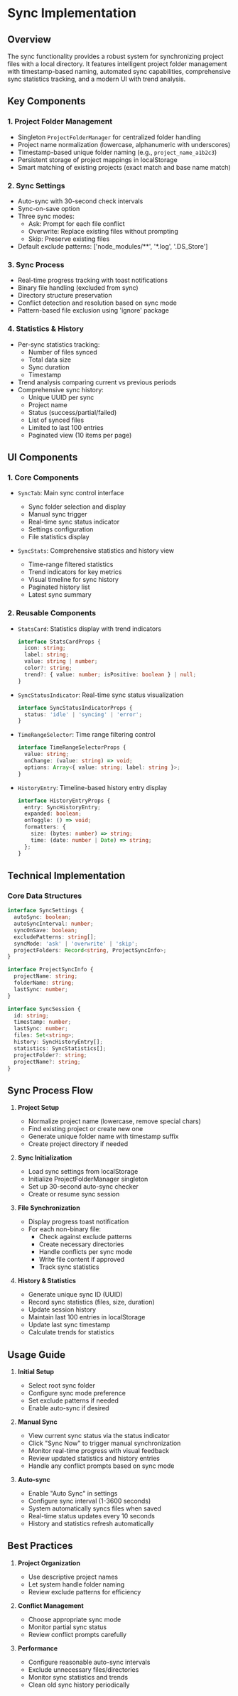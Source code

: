 # Sync Implementation

## Overview

The sync functionality provides a robust system for synchronizing project files with a local directory. It features intelligent project folder management with timestamp-based naming, automated sync capabilities, comprehensive sync statistics tracking, and a modern UI with trend analysis.

## Key Components

### 1. Project Folder Management
- Singleton `ProjectFolderManager` for centralized folder handling
- Project name normalization (lowercase, alphanumeric with underscores)
- Timestamp-based unique folder naming (e.g., `project_name_a1b2c3`)
- Persistent storage of project mappings in localStorage
- Smart matching of existing projects (exact match and base name match)

### 2. Sync Settings
- Auto-sync with 30-second check intervals
- Sync-on-save option
- Three sync modes:
  - Ask: Prompt for each file conflict
  - Overwrite: Replace existing files without prompting
  - Skip: Preserve existing files
- Default exclude patterns: ['node_modules/**', '*.log', '.DS_Store']

### 3. Sync Process
- Real-time progress tracking with toast notifications
- Binary file handling (excluded from sync)
- Directory structure preservation
- Conflict detection and resolution based on sync mode
- Pattern-based file exclusion using 'ignore' package

### 4. Statistics & History
- Per-sync statistics tracking:
  - Number of files synced
  - Total data size
  - Sync duration
  - Timestamp
- Trend analysis comparing current vs previous periods
- Comprehensive sync history:
  - Unique UUID per sync
  - Project name
  - Status (success/partial/failed)
  - List of synced files
  - Limited to last 100 entries
  - Paginated view (10 items per page)

## UI Components

### 1. Core Components
- `SyncTab`: Main sync control interface
  - Sync folder selection and display
  - Manual sync trigger
  - Real-time sync status indicator
  - Settings configuration
  - File statistics display

- `SyncStats`: Comprehensive statistics and history view
  - Time-range filtered statistics
  - Trend indicators for key metrics
  - Visual timeline for sync history
  - Paginated history list
  - Latest sync summary

### 2. Reusable Components
- `StatsCard`: Statistics display with trend indicators
  ```typescript
  interface StatsCardProps {
    icon: string;
    label: string;
    value: string | number;
    color?: string;
    trend?: { value: number; isPositive: boolean } | null;
  }
  ```

- `SyncStatusIndicator`: Real-time sync status visualization
  ```typescript
  interface SyncStatusIndicatorProps {
    status: 'idle' | 'syncing' | 'error';
  }
  ```

- `TimeRangeSelector`: Time range filtering control
  ```typescript
  interface TimeRangeSelectorProps {
    value: string;
    onChange: (value: string) => void;
    options: Array<{ value: string; label: string }>;
  }
  ```

- `HistoryEntry`: Timeline-based history entry display
  ```typescript
  interface HistoryEntryProps {
    entry: SyncHistoryEntry;
    expanded: boolean;
    onToggle: () => void;
    formatters: {
      size: (bytes: number) => string;
      time: (date: number | Date) => string;
    };
  }
  ```

## Technical Implementation

### Core Data Structures

```typescript
interface SyncSettings {
  autoSync: boolean;
  autoSyncInterval: number;
  syncOnSave: boolean;
  excludePatterns: string[];
  syncMode: 'ask' | 'overwrite' | 'skip';
  projectFolders: Record<string, ProjectSyncInfo>;
}

interface ProjectSyncInfo {
  projectName: string;
  folderName: string;
  lastSync: number;
}

interface SyncSession {
  id: string;
  timestamp: number;
  lastSync: number;
  files: Set<string>;
  history: SyncHistoryEntry[];
  statistics: SyncStatistics[];
  projectFolder?: string;
  projectName?: string;
}
```

## Sync Process Flow

1. **Project Setup**
   - Normalize project name (lowercase, remove special chars)
   - Find existing project or create new one
   - Generate unique folder name with timestamp suffix
   - Create project directory if needed

2. **Sync Initialization**
   - Load sync settings from localStorage
   - Initialize ProjectFolderManager singleton
   - Set up 30-second auto-sync checker
   - Create or resume sync session

3. **File Synchronization**
   - Display progress toast notification
   - For each non-binary file:
     - Check against exclude patterns
     - Create necessary directories
     - Handle conflicts per sync mode
     - Write file content if approved
     - Track sync statistics

4. **History & Statistics**
   - Generate unique sync ID (UUID)
   - Record sync statistics (files, size, duration)
   - Update session history
   - Maintain last 100 entries in localStorage
   - Update last sync timestamp
   - Calculate trends for statistics

## Usage Guide

1. **Initial Setup**
   - Select root sync folder
   - Configure sync mode preference
   - Set exclude patterns if needed
   - Enable auto-sync if desired

2. **Manual Sync**
   - View current sync status via the status indicator
   - Click "Sync Now" to trigger manual synchronization
   - Monitor real-time progress with visual feedback
   - Review updated statistics and history entries
   - Handle any conflict prompts based on sync mode

3. **Auto-sync**
   - Enable "Auto Sync" in settings
   - Configure sync interval (1-3600 seconds)
   - System automatically syncs files when saved
   - Real-time status updates every 10 seconds
   - History and statistics refresh automatically

## Best Practices

1. **Project Organization**
   - Use descriptive project names
   - Let system handle folder naming
   - Review exclude patterns for efficiency

2. **Conflict Management**
   - Choose appropriate sync mode
   - Monitor partial sync status
   - Review conflict prompts carefully

3. **Performance**
   - Configure reasonable auto-sync intervals
   - Exclude unnecessary files/directories
   - Monitor sync statistics and trends
   - Clean old sync history periodically
